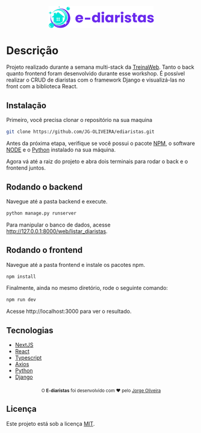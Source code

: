 <p align="center">
   <img src="./.github/logo.svg" alt="e-diaristas" width="280"/>
</p>

# Descrição

Projeto realizado durante a semana multi-stack da [TreinaWeb](https://github.com/treinaweb). Tanto o back quanto frontend foram desenvolvido durante esse workshop. É possível realizar o CRUD de diaristas com o framework Django e visualizá-las no front com a biblioteca React.

## Instalação

Primeiro, você precisa clonar o repositório na sua maquina

```bash
git clone https://github.com/JG-OLIVEIRA/ediaristas.git
```

Antes da próxima etapa, verifique se você possui o pacote [NPM](https://www.npmjs.com/), o software [NODE](https://nodejs.org/en/) e o [Python](https://www.python.org/downloads/) instalado na sua máquina.

Agora vá até a raiz do projeto e abra dois terminais para rodar o back e o frontend juntos.

## Rodando o backend

Navegue até a pasta backend e execute.

```bash
python manage.py runserver
```

Para manipular o banco de dados, acesse http://127.0.0.1:8000/web/listar_diaristas.

## Rodando o frontend

Navegue até a pasta frontend e instale os pacotes npm.

```bash
npm install
```

Finalmente, ainda no mesmo diretório, rode o seguinte comando:

```bash
npm run dev
```

Acesse http://localhost:3000 para ver o resultado.

## Tecnologias

- [NextJS](https://github.com/vercel/next.js/)
- [React](https://reactjs.org/)
- [Typescript](https://www.typescriptlang.org/)
- [Axios](https://github.com/axios/axios)
- [Python](https://www.python.org/downloads/)
- [Django](https://www.djangoproject.com/)

<div align="center">
  <sub>O <strong>E-diaristas</strong> foi desenvolvido com ❤︎ pelo
    <a href="https://github.com/JG-OLIVEIRA">Jorge Oliveira</a>
  </sub>
</div>

## Licença

Este projeto está sob a licença [MIT](./LICENSE).

